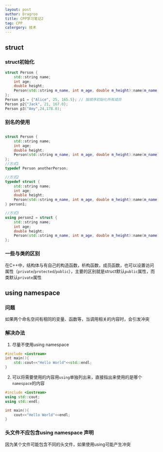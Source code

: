 ```yaml
---
layout: post
author: Dragroo
title: CPP学习笔记2
tag: CPP
catergory: 技术
---
```


## struct
### struct初始化

```cpp
struct Person {
    std::string name;
    int age;
    double height;
    Person(std::string m_name, int m_age, double m_height):name(m_name),age(m_age),height(m_height){}
};
Person p1 = {"Alice", 25, 165.5}; // 按顺序初始化所有成员
Person p2{"Jack", 21, 167.0};
Person p3("Amy",24,178.0);
```
### 别名的使用

```cpp

struct Person {
    std::string name;
    int age;
    double height;
    Person(std::string m_name, int m_age, double m_height):name(m_name),age(m_age),height(m_height){}
};
//方式1
typedef Person anotherPerson;

//方式2
typedef struct {
    std::string name;
    int age;
    double height;
    Person(std::string m_name, int m_age, double m_height):name(m_name),age(m_age),height(m_height){}
} person1;

//方式3
using person2 = struct {
    std::string name;
    int age;
    double height;
    Person(std::string m_name, int m_age, double m_height):name(m_name),age(m_age),height(m_height){}
};

```
### 一些与类的区别

在C++中，结构体与有自己的构造函数，析构函数，成员函数，也可以设置访问属性（`private`/`protected`/`public`），主要的区别就是struct默认`public`属性，而类默认`private`属性

## using namespace

### 问题
如果两个命名空间有相同的变量、函数等，当调用相关的内容时，会引发冲突

### 解决办法
1. 尽量不使用using namespace
```cpp
#include <iostream>
int main(){
    std::cout<<"Hello World"<<std::endl;
}
```

2. 可以将需要使用的内容用`using`单独列出来，直接指出来使用的是哪个`namespace`的内容
```cpp
#include <iostream>
using std::cout;
using std::endl;

int main(){
    cout<<"Hello World"<<endl;
}
```

### 头文件不应包含using namespace 声明
因为某个文件可能包含不同的头文件，如果使用using可能产生冲突